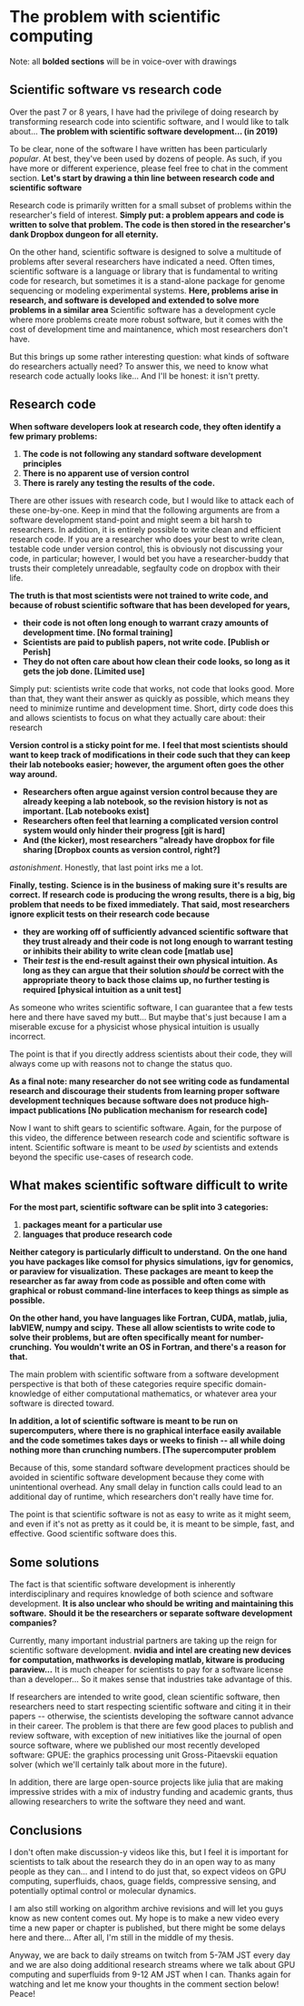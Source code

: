 # The problem with scientific computing

Note: all **bolded sections** will be in voice-over with drawings

## Scientific software vs research code
Over the past 7 or 8 years, I have had the privilege of doing research by transforming research code into scientific software, and I would like to talk about...
**The problem with scientific software development... (in 2019)**

To be clear, none of the software I have written has been particularly *popular*. At best, they've been used by dozens of people. As such, if you have more or different experience, please feel free to chat in the comment section.
**Let's start by drawing a thin line between research code and scientific software**

Research code is primarily written for a small subset of problems within the researcher's field of interest.
**Simply put: a problem appears and code is written to solve that problem. The code is then stored in the researcher's dank Dropbox dungeon for all eternity.**

On the other hand, scientific software is designed to solve a multitude of problems after several researchers have indicated a need.
Often times, scientific software is a language or library that is fundamental to writing code for research, but sometimes it is a stand-alone package for genome sequencing or modeling experimental systems.
**Here, problems arise in research, and software is developed and extended to solve more problems in a similar area**
Scientific software has a development cycle where more problems create more robust software, but it comes with the cost of development time and maintanence, which most researchers don't have.

But this brings up some rather interesting question: what kinds of software do researchers actually need?
To answer this, we need to know what research code actually looks like... And I'll be honest: it isn't pretty.

## Research code
**When software developers look at research code, they often identify  a few primary problems:**
1. **The code is not following any standard software development principles**
2. **There is no apparent use of version control**
3. **There is rarely any testing the results of the code.**

There are other issues with research code, but I would like to attack each of these one-by-one.
Keep in mind that the following arguments are from a software development stand-point and might seem a bit harsh to researchers.
In addition, it is entirely possible to write clean and efficient research code.
If you are a researcher who does your best to write clean, testable code under version control, this is obviously not discussing your code, in particular; however, I would bet you have a researcher-buddy that trusts their completely unreadable, segfaulty code on dropbox with their life.

**The truth is that most scientists were not trained to write code, and because of robust scientific software that has been developed for years,**

- **their code is not often long enough to warrant crazy amounts of development time. [No formal training]**
- **Scientists are paid to publish papers, not write code. [Publish or Perish]**
- **They do not often care about how clean their code looks, so long as it gets the job done. [Limited use]**

Simply put: scientists write code that works, not code that looks good.
More than that, they want their answer as quickly as possible, which means they need to minimize runtime and development time.
Short, dirty code does this and allows scientists to focus on what they actually care about: their research

**Version control is a sticky point for me.**
**I feel that most scientists should want to keep track of modifications in their code such that they can keep their lab notebooks easier; however, the argument often goes the other way around.**

- **Researchers often argue against version control because they are already keeping a lab notebook, so the revision history is not as important. [Lab notebooks exist]**
- **Researchers often feel that learning a complicated version control system would only hinder their progress [git is hard]**
- **And (the kicker), most researchers "already have dropbox for file sharing [Dropbox counts as version control, right?]**

*astonishment*. Honestly, that last point irks me a lot.

**Finally, testing.**
**Science is in the business of making sure it's results are correct.**
**If research code is producing the wrong results, there is a big, big problem that needs to be fixed immediately.**
**That said, most researchers ignore explicit tests on their research code because**

- **they are working off of sufficiently advanced scientific software that they trust already and their code is not long enough to warrant testing or inhibits their ability to write clean code [matlab use]**
- **Their *test* is the end-result against their own physical intuition. As long as they can argue that their solution *should* be correct with the appropriate theory to back those claims up, no further testing is required [physical intuition as a unit test]**

As someone who writes scientific software, I can guarantee that a few tests here and there have saved my butt...
But maybe that's just because I am a miserable excuse for a physicist whose physical intuition is usually incorrect.

The point is that if you directly address scientists about their code, they will always come up with reasons not to change the status quo.

**As a final note: many researcher do not see writing code as fundamental research and discourage their students from learning proper software development techniques because software does not produce high-impact publications [No publication mechanism for research code]**

Now I want to shift gears to scientific software.
Again, for the purpose of this video, the difference between research code and scientific software is intent.
Scientific software is meant to be *used by* scientists and extends beyond the specific use-cases of research code.

## What makes scientific software difficult to write
**For the most part, scientific software can be split into 3 categories:**
1. **packages meant for a particular use**
2. **languages that produce research code**

**Neither category is particularly difficult to understand.**
**On the one hand you have packages like comsol for physics simulations, igv for genomics, or paraview for visualization.**
**These packages are meant to keep the researcher as far away from code as possible and often come with graphical or robust command-line interfaces to keep things as simple as possible.**

**On the other hand, you have languages like Fortran, CUDA, matlab, julia, labVIEW, numpy and scipy.**
**These all allow scientists to write code to solve their problems, but are often specifically meant for number-crunching.**
**You wouldn't write an OS in Fortran, and there's a reason for that.**

The main problem with scientific software from a software development perspective is that both of these categories require specific domain-knowledge of either computational mathematics, or whatever area your software is directed toward.

**In addition, a lot of scientific software is meant to be run on supercomputers, where there is no graphical interface easily available and the code sometimes takes days or weeks to finish -- all while doing nothing more than crunching numbers. [The supercomputer problem**

Because of this, some standard software development practices should be avoided in scientific software development because they come with unintentional overhead.
Any small delay in function calls could lead to an additional day of runtime, which researchers don't really have time for.

The point is that scientific software is not as easy to write as it might seem, and even if it's not as pretty as it could be, it is meant to be simple, fast, and effective.
Good scientific software does this.

## Some solutions

The fact is that scientific software development is inherently interdisciplinary and requires knowledge of both science and software development.
**It is also unclear who should be writing and maintaining this software.**
**Should it be the researchers or separate software development companies?**

Currently, many important industrial partners are taking up the reign for scientific software development.
**nvidia and intel are creating new devices for computation, mathworks is developing matlab, kitware is producing paraview...**
It is much cheaper for scientists to pay for a software license than a developer... So it makes sense that industries take advantage of this.

If researchers are intended to write good, clean scientific software, then researchers need to start respecting scientific software and citing it in their papers -- otherwise, the scientists developing the software cannot advance in their career.
The problem is that there are few good places to publish and review software, with exception of new initiatives like the journal of open source software, where we published our most recently developed software: GPUE: the graphics processing unit Gross-Pitaevskii equation solver (which we'll certainly talk about more in the future).

In addition, there are large open-source projects like julia that are making impressive strides with a mix of industry funding and academic grants, thus allowing researchers to write the software they need and want.

## Conclusions
I don't often make discussion-y videos like this, but I feel it is important for scientists to talk about the research they do in an open way to as many people as they can... and I intend to do just that, so expect videos on GPU computing, superfluids, chaos, guage fields, compressive sensing, and potentially optimal control or molecular dynamics.

I am also still working on algorithm archive revisions and will let you guys know as new content comes out.
My hope is to make a new video every time a new paper or chapter is published, but there might be some delays here and there... After all, I'm still in the middle of my thesis.

Anyway, we are back to daily streams on twitch from 5-7AM JST every day and we are also doing additional research streams where we talk about GPU computing and superfluids from 9-12 AM JST when I can.
Thanks again for watching and let me know your thoughts in the comment section below!
Peace!